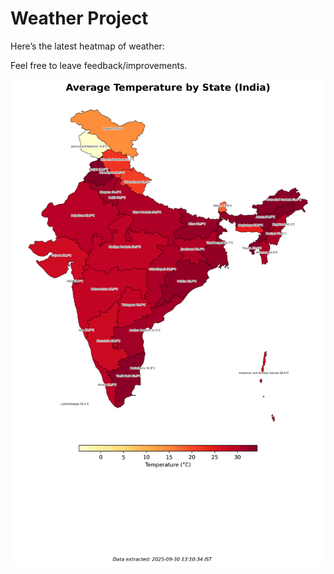 # Weather Project

Here’s the latest heatmap of weather:

Feel free to leave feedback/improvements.

![India Heatmap](docs/assets/india_heatmap.png?v=DB8974)
